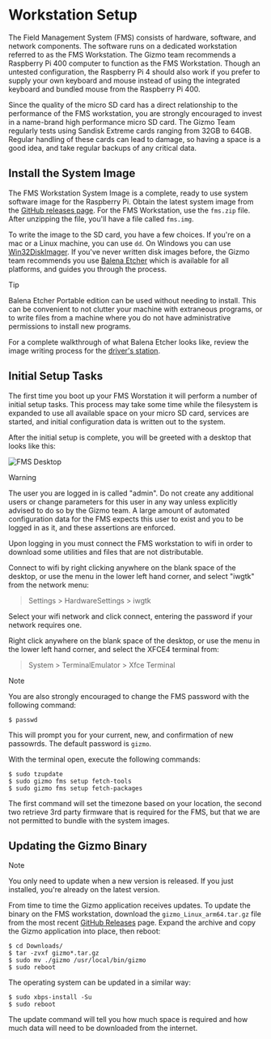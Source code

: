 # Workstation Setup

The Field Management System (FMS) consists of hardware, software, and
network components.  The software runs on a dedicated workstation
referred to as the FMS Workstation.  The Gizmo team recommends a
Raspberry Pi 400 computer to function as the FMS Workstation.  Though
an untested configuration, the Raspberry Pi 4 should also work if you
prefer to supply your own keyboard and mouse instead of using the
integrated keyboard and bundled mouse from the Raspberry Pi 400.

Since the quality of the micro SD card has a direct relationship to
the performance of the FMS workstation, you are strongly encouraged to
invest in a name-brand high performance micro SD card.  The Gizmo Team
regularly tests using Sandisk Extreme cards ranging from 32GB to 64GB.
Regular handling of these cards can lead to damage, so having a space
is a good idea, and take regular backups of any critical data.

## Install the System Image

The FMS Workstation System Image is a complete, ready to use system
software image for the Raspberry Pi.  Obtain the latest system image
from the [GitHub releases
page](https://github.com/gizmo-platform/gizmo/releases/).  For the FMS
Workstation, use the `fms.zip` file.  After unzipping the file, you'll
have a file called `fms.img`.

To write the image to the SD card, you have a few choices.  If you're
on a mac or a Linux machine, you can use `dd`.  On Windows you can use
[Win32DiskImager](https://win32diskimager.org/).  If you've never
written disk images before, the Gizmo team recommends you use [Balena
Etcher](https://etcher.balena.io/) which is available for all
platforms, and guides you through the process.

> [!TIP]
>
> Balena Etcher Portable edition can be used without needing to
> install.  This can be convenient to not clutter your machine with
> extraneous programs, or to write files from a machine where you do
> not have administrative permissions to install new programs.

For a complete walkthrough of what Balena Etcher looks like, review
the image writing process for the [driver's
station](../startup/ds.md#software-installation).

## Initial Setup Tasks

The first time you boot up your FMS Worstation it will perform a
number of initial setup tasks.  This process may take some time while
the filesystem is expanded to use all available space on your micro SD
card, services are started, and initial configuration data is written
out to the system.

After the initial setup is complete, you will be greeted with a
desktop that looks like this:

![FMS Desktop](/img/fms_desktop.png)

> [!WARNING]
>
> The user you are logged in is called "admin".  Do not create any
> additional users or change parameters for this user in any way
> unless explicitly advised to do so by the Gizmo team.  A large
> amount of automated configuration data for the FMS expects this user
> to exist and you to be logged in as it, and these assertions are
> enforced.

Upon logging in you must connect the FMS workstation to wifi in order
to download some utilities and files that are not distributable.

Connect to wifi by right clicking anywhere on the blank space of the
desktop, or use the menu in the lower left hand corner, and select
"iwgtk" from the network menu:

> Settings > HardwareSettings > iwgtk

Select your wifi network and click connect, entering the password if
your network requires one.

Right click anywhere on the blank space of the desktop, or use the
menu in the lower left hand corner, and select the XFCE4 terminal
from:

> System > TerminalEmulator > Xfce Terminal

> [!NOTE]
>
> You are also strongly encouraged to change the FMS password with the
> following command:
>
> ```
> $ passwd
> ```
>
> This will prompt you for your current, new, and confirmation of new
> passowrds.  The default password is `gizmo`.


With the terminal open, execute the following commands:

```
$ sudo tzupdate
$ sudo gizmo fms setup fetch-tools
$ sudo gizmo fms setup fetch-packages
```

The first command will set the timezone based on your location, the
second two retrieve 3rd party firmware that is required for the FMS,
but that we are not permitted to bundle with the system images.

## Updating the Gizmo Binary

> [!NOTE]
>
> You only need to update when a new version is released.  If you just
> installed, you're already on the latest version.

From time to time the Gizmo application receives updates.  To update
the binary on the FMS workstation, download the
`gizmo_Linux_arm64.tar.gz` file from the most recent [GitHub
Releases](https://github.com/gizmo-platform/gizmo/releases) page.
Expand the archive and copy the Gizmo application into place, then
reboot:

```
$ cd Downloads/
$ tar -zvxf gizmo*.tar.gz
$ sudo mv ./gizmo /usr/local/bin/gizmo
$ sudo reboot
```

The operating system can be updated in a similar way:

```
$ sudo xbps-install -Su
$ sudo reboot
```

The update command will tell you how much space is required and how
much data will need to be downloaded from the internet.
